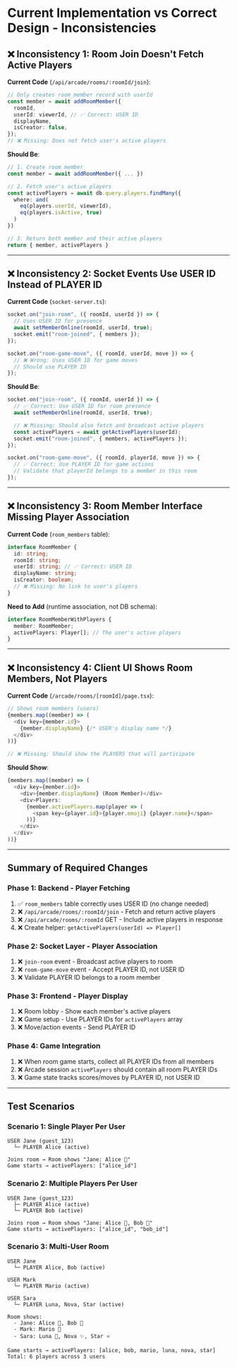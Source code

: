 # Current Implementation vs Correct Design - Inconsistencies

## ❌ Inconsistency 1: Room Join Doesn't Fetch Active Players

**Current Code** (`/api/arcade/rooms/:roomId/join`):

```typescript
// Only creates room_member record with userId
const member = await addRoomMember({
  roomId,
  userId: viewerId, // ✅ Correct: USER ID
  displayName,
  isCreator: false,
});
// ❌ Missing: Does not fetch user's active players
```

**Should Be**:

```typescript
// 1. Create room member
const member = await addRoomMember({ ... })

// 2. Fetch user's active players
const activePlayers = await db.query.players.findMany({
  where: and(
    eq(players.userId, viewerId),
    eq(players.isActive, true)
  )
})

// 3. Return both member and their active players
return { member, activePlayers }
```

---

## ❌ Inconsistency 2: Socket Events Use USER ID Instead of PLAYER ID

**Current Code** (`socket-server.ts`):

```typescript
socket.on("join-room", ({ roomId, userId }) => {
  // Uses USER ID for presence
  await setMemberOnline(roomId, userId, true);
  socket.emit("room-joined", { members });
});

socket.on("room-game-move", ({ roomId, userId, move }) => {
  // ❌ Wrong: Uses USER ID for game moves
  // Should use PLAYER ID
});
```

**Should Be**:

```typescript
socket.on("join-room", ({ roomId, userId }) => {
  // ✅ Correct: Use USER ID for room presence
  await setMemberOnline(roomId, userId, true);

  // ❌ Missing: Should also fetch and broadcast active players
  const activePlayers = await getActivePlayers(userId);
  socket.emit("room-joined", { members, activePlayers });
});

socket.on("room-game-move", ({ roomId, playerId, move }) => {
  // ✅ Correct: Use PLAYER ID for game actions
  // Validate that playerId belongs to a member in this room
});
```

---

## ❌ Inconsistency 3: Room Member Interface Missing Player Association

**Current Code** (`room_members` table):

```typescript
interface RoomMember {
  id: string;
  roomId: string;
  userId: string; // ✅ Correct: USER ID
  displayName: string;
  isCreator: boolean;
  // ❌ Missing: No link to user's players
}
```

**Need to Add** (runtime association, not DB schema):

```typescript
interface RoomMemberWithPlayers {
  member: RoomMember;
  activePlayers: Player[]; // The user's active players
}
```

---

## ❌ Inconsistency 4: Client UI Shows Room Members, Not Players

**Current Code** (`/arcade/rooms/[roomId]/page.tsx`):

```typescript
// Shows room members (users)
{members.map((member) => (
  <div key={member.id}>
    {member.displayName} {/* USER's display name */}
  </div>
))}

// ❌ Missing: Should show the PLAYERS that will participate
```

**Should Show**:

```typescript
{members.map((member) => (
  <div key={member.id}>
    <div>{member.displayName} (Room Member)</div>
    <div>Players:
      {member.activePlayers.map(player => (
        <span key={player.id}>{player.emoji} {player.name}</span>
      ))}
    </div>
  </div>
))}
```

---

## Summary of Required Changes

### Phase 1: Backend - Player Fetching

1. ✅ `room_members` table correctly uses USER ID (no change needed)
2. ❌ `/api/arcade/rooms/:roomId/join` - Fetch and return active players
3. ❌ `/api/arcade/rooms/:roomId` GET - Include active players in response
4. ❌ Create helper: `getActivePlayers(userId) => Player[]`

### Phase 2: Socket Layer - Player Association

1. ❌ `join-room` event - Broadcast active players to room
2. ❌ `room-game-move` event - Accept PLAYER ID, not USER ID
3. ❌ Validate PLAYER ID belongs to a room member

### Phase 3: Frontend - Player Display

1. ❌ Room lobby - Show each member's active players
2. ❌ Game setup - Use PLAYER IDs for `activePlayers` array
3. ❌ Move/action events - Send PLAYER ID

### Phase 4: Game Integration

1. ❌ When room game starts, collect all PLAYER IDs from all members
2. ❌ Arcade session `activePlayers` should contain all room PLAYER IDs
3. ❌ Game state tracks scores/moves by PLAYER ID, not USER ID

---

## Test Scenarios

### Scenario 1: Single Player Per User

```
USER Jane (guest_123)
  └─ PLAYER Alice (active)

Joins room → Room shows "Jane: Alice 👧"
Game starts → activePlayers: ["alice_id"]
```

### Scenario 2: Multiple Players Per User

```
USER Jane (guest_123)
  ├─ PLAYER Alice (active)
  └─ PLAYER Bob (active)

Joins room → Room shows "Jane: Alice 👧, Bob 👦"
Game starts → activePlayers: ["alice_id", "bob_id"]
```

### Scenario 3: Multi-User Room

```
USER Jane
  └─ PLAYER Alice, Bob (active)

USER Mark
  └─ PLAYER Mario (active)

USER Sara
  └─ PLAYER Luna, Nova, Star (active)

Room shows:
  - Jane: Alice 👧, Bob 👦
  - Mark: Mario 🍄
  - Sara: Luna 🌙, Nova ✨, Star ⭐

Game starts → activePlayers: [alice, bob, mario, luna, nova, star]
Total: 6 players across 3 users
```
